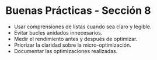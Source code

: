 # Buenas Prácticas - Sección 8

- Usar comprensiones de listas cuando sea claro y legible.
- Evitar bucles anidados innecesarios.
- Medir el rendimiento antes y después de optimizar.
- Priorizar la claridad sobre la micro-optimización.
- Documentar las optimizaciones realizadas.
